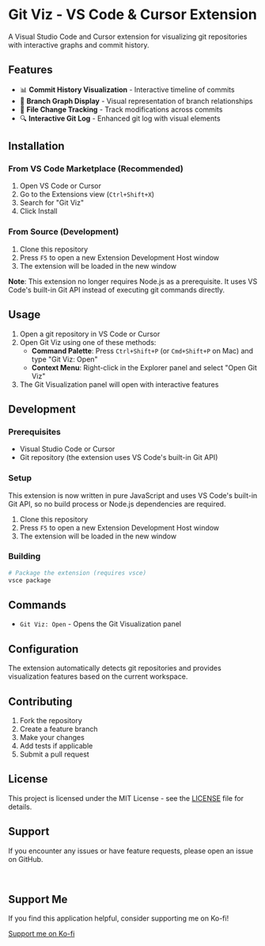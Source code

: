 # Git Viz - VS Code & Cursor Extension

A Visual Studio Code and Cursor extension for visualizing git repositories with interactive graphs and commit history.

## Features

- 📊 **Commit History Visualization** - Interactive timeline of commits
- 🌳 **Branch Graph Display** - Visual representation of branch relationships
- 📁 **File Change Tracking** - Track modifications across commits
- 🔍 **Interactive Git Log** - Enhanced git log with visual elements

## Installation

### From VS Code Marketplace (Recommended)

1. Open VS Code or Cursor
2. Go to the Extensions view (`Ctrl+Shift+X`)
3. Search for "Git Viz"
4. Click Install

### From Source (Development)

1. Clone this repository
2. Press `F5` to open a new Extension Development Host window
3. The extension will be loaded in the new window

**Note**: This extension no longer requires Node.js as a prerequisite. It uses VS Code's built-in Git API instead of executing git commands directly.

## Usage

1. Open a git repository in VS Code or Cursor
2. Open Git Viz using one of these methods:
   - **Command Palette**: Press `Ctrl+Shift+P` (or `Cmd+Shift+P` on Mac) and type "Git Viz: Open"
   - **Context Menu**: Right-click in the Explorer panel and select "Open Git Viz"
3. The Git Visualization panel will open with interactive features

## Development

### Prerequisites

- Visual Studio Code or Cursor
- Git repository (the extension uses VS Code's built-in Git API)

### Setup

This extension is now written in pure JavaScript and uses VS Code's built-in Git API, so no build process or Node.js dependencies are required.

1. Clone this repository
2. Press `F5` to open a new Extension Development Host window
3. The extension will be loaded in the new window

### Building

```bash
# Package the extension (requires vsce)
vsce package
```

## Commands

- `Git Viz: Open` - Opens the Git Visualization panel

## Configuration

The extension automatically detects git repositories and provides visualization features based on the current workspace.

## Contributing

1. Fork the repository
2. Create a feature branch
3. Make your changes
4. Add tests if applicable
5. Submit a pull request

## License

This project is licensed under the MIT License - see the [LICENSE](LICENSE) file for details.

## Support

If you encounter any issues or have feature requests, please open an issue on GitHub.

<br>

## Support Me

If you find this application helpful, consider supporting me on Ko-fi!

[Support me on Ko-fi](https://ko-fi.com/kambei)
